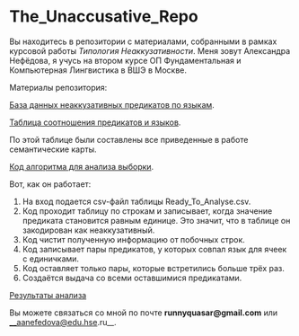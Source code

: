 # The_Unaccusative_Repo

Вы находитесь в репозитории с материалами, собранными в рамках курсовой работы _Типология Неаккузативности_. 
Меня зовут Александра Нефёдова, я учусь на втором курсе ОП Фундаментальная и Компьютерная Лингвистика в ВШЭ в Москве.

Материалы репозитория:

[База данных неаккузативных предикатов по языкам](https://github.com/runnyquasar/The_Unaccusative_Repo/blob/master/Data_Base.csv).

[Таблица соотношения предикатов и языков](https://github.com/runnyquasar/The_Unaccusative_Repo/blob/master/Ready_To_Analyse.csv). 

По этой таблице были составлены все приведенные в работе семантические карты.

[Код алгоритма для анализа выборки](https://github.com/runnyquasar/The_Unaccusative_Repo/blob/master/Unaccusative_Analysis.ipynb).

Вот, как он работает: 
1. На вход подается csv-файл таблицы Ready_To_Analyse.csv.
2. Код проходит таблицу по строкам и записывает, когда значение предиката становится равным единице. Это значит, что в таблице он закодирован как неаккузативный.
3. Код чистит полученную информацию от побочных строк.
4. Код записывает пары предикатов, у которых совпал язык для ячеек с единичками.
5. Код оставляет только пары, которые встретились больше трёх раз.
6. Создаётся выдача со всеми оставшимися предикатами.

[Результаты анализа](https://github.com/runnyquasar/The_Unaccusative_Repo/blob/master/Data_Analysed)

Вы можете связаться со мной по почте __runnyquasar@gmail.com__ или __aanefedova@edu.hse.ru__.
